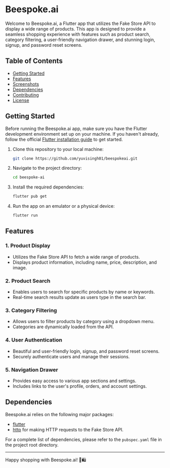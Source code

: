 # Beespoke.ai

Welcome to Beespoke.ai, a Flutter app that utilizes the Fake Store API to display a wide range of products. This app is designed to provide a seamless shopping experience with features such as product search, category filtering, a user-friendly navigation drawer, and stunning login, signup, and password reset screens.

## Table of Contents

- [Getting Started](#getting-started)
- [Features](#features)
- [Screenshots](#screenshots)
- [Dependencies](#dependencies)
- [Contributing](#contributing)
- [License](#license)

## Getting Started

Before running the Beespoke.ai app, make sure you have the Flutter development environment set up on your machine. If you haven't already, follow the official [Flutter installation guide](https://flutter.dev/docs/get-started/install) to get started.

1. Clone this repository to your local machine:

   ```bash
   git clone https://github.com/yuvisingh01/beespokeai.git
   ```

2. Navigate to the project directory:

   ```bash
   cd beespoke-ai
   ```

3. Install the required dependencies:

   ```bash
   flutter pub get
   ```

4. Run the app on an emulator or a physical device:

   ```bash
   flutter run
   ```

## Features

### 1. Product Display

- Utilizes the Fake Store API to fetch a wide range of products.
- Displays product information, including name, price, description, and image.

### 2. Product Search

- Enables users to search for specific products by name or keywords.
- Real-time search results update as users type in the search bar.

### 3. Category Filtering

- Allows users to filter products by category using a dropdown menu.
- Categories are dynamically loaded from the API.

### 4. User Authentication

- Beautiful and user-friendly login, signup, and password reset screens.
- Securely authenticate users and manage their sessions.

### 5. Navigation Drawer

- Provides easy access to various app sections and settings.
- Includes links to the user's profile, orders, and account settings.


## Dependencies

Beespoke.ai relies on the following major packages:

- [flutter](https://flutter.dev/)
- [http](https://pub.dev/packages/http) for making HTTP requests to the Fake Store API.

For a complete list of dependencies, please refer to the `pubspec.yaml` file in the project root directory.

---

Happy shopping with Beespoke.ai! 🐝🛍️
